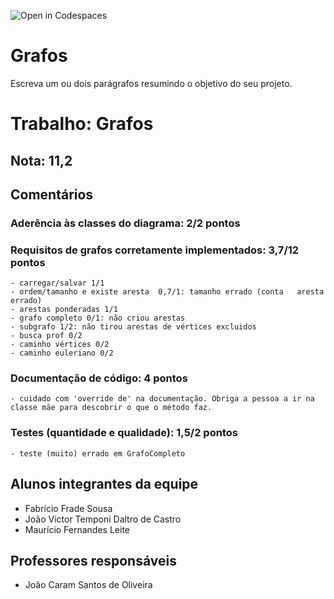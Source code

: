 ![Open in Codespaces](https://classroom.github.com/assets/open-in-codespaces-abfff4d4e15f9e1bd8274d9a39a0befe03a0632bb0f153d0ec72ff541cedbe34.svg)
# Grafos
Escreva um ou dois parágrafos resumindo o objetivo do seu projeto.

# Trabalho: Grafos

## Nota: 11,2

## Comentários

 ### Aderência às classes do diagrama: 2/2 pontos 

###  Requisitos de grafos corretamente implementados: 3,7/12 pontos 
	- carregar/salvar 1/1
	- ordem/tamanho e existe aresta  0,7/1: tamanho errado (conta 	aresta errado)
	- arestas ponderadas 1/1
	- grafo completo 0/1: não criou arestas
	- subgrafo 1/2: não tirou arestas de vértices excluidos
	- busca prof 0/2
	- caminho vértices 0/2
	- caminho euleriano 0/2

### Documentação de código: 4 pontos 
	- cuidado com 'override de' na documentação. Obriga a pessoa a ir na classe mãe para descobrir o que o método faz.

### Testes (quantidade e qualidade): 1,5/2 pontos 
	- teste (muito) errado em GrafoCompleto
## Alunos integrantes da equipe

* Fabrício Frade Sousa
* João Victor Temponi Daltro de Castro
* Maurício Fernandes Leite

## Professores responsáveis

* João Caram Santos de Oliveira

